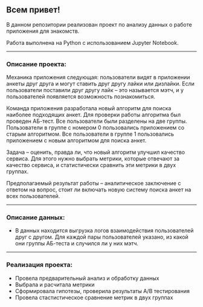 ## **Всем привет!**

В данном репозитории реализован проект по анализу данных о работе приложения для знакомств.

Работа выполнена на Python с использованием Jupyter Notebook. 

<hr>

### Описание проекта:
Механика приложения следующая: пользователи видят в приложении анкеты друг друга и могут ставить друг другу лайки или дизлайки. Если пользователи поставили друг другу лайк – это называется мэтч, и у пользователей появляется возможность познакомиться.

Команда приложения разработала новый алгоритм для поиска наиболее подходящих анкет. Для проверки работы алгоритма был проведен АБ-тест. Все пользователи были разделены на две группы. Пользователи в группе с номером 0 пользовались приложением со старым алгоритмом. Все пользователи в группе 1 пользовались приложением с новым алгоритмом для поиска анкет.

Задача – оценить, правда ли, что новый алгоритм улучшил качество сервиса. Для этого нужно выбрать метрики, которые отвечают за качество сервиса, и статистически сравнить эти метрики в двух группах.

Предполагаемый результат работы – аналитическое заключение с ответом на вопрос, стоит ли включать новую систему поиска анкет на всех пользователей.

<hr>

### Описание данных:
- В данных находится выгрузка логов взаимодействия пользователей друг с другом. Для каждой пары пользователей указано, из какой они группы АБ-теста и случился ли у них мэтч.

<hr>

### Реализация проекта:
- Провела предварительный анализ и обработку данных
- Выбрала и расчитала метрики
- Сформировала гипотезы, проверила результаты A/B тестирования
- Провела стастистическое сравнение метрик в двух группах

